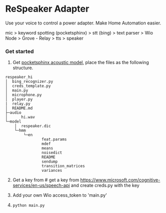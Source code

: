 ReSpeaker Adapter
=============

Use your voice to control a power adapter. Make Home Automation easier.

mic > keyword spotting (pocketsphinx) > stt (bing) > text parser > Wio Node > Grove - Relay	
								 > tts > speaker

### Get started
1. Get [pocketsphinx acoustic model](https://github.com/respeaker/pocketsphinx_keyword_spotting/tree/master/model/hmm), place the files as the following structure.

  ```
  respeaker_hi
  │  bing_recognizer.py
  │  creds_template.py
  │  main.py
  │  microphone.py
  │  player.py
  |  relay.py
  │  README.md
  ├─audio
  │      hi.wav
  └─model
      │  respeaker.dic
      └─hmm
          └─en
                  feat.params
                  mdef
                  means
                  noisedict
                  README
                  sendump
                  transition_matrices
                  variances
  ```
  
2. Get a key from # get a key from https://www.microsoft.com/cognitive-services/en-us/speech-api and create creds.py with the key

3. Add your own Wio access_token to 'main.py'

4. `python main.py`

